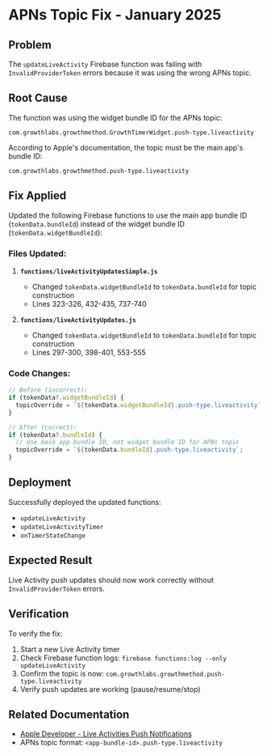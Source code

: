 # APNs Topic Fix - January 2025

## Problem
The `updateLiveActivity` Firebase function was failing with `InvalidProviderToken` errors because it was using the wrong APNs topic.

## Root Cause
The function was using the widget bundle ID for the APNs topic:
```
com.growthlabs.growthmethod.GrowthTimerWidget.push-type.liveactivity
```

According to Apple's documentation, the topic must be the main app's bundle ID:
```
com.growthlabs.growthmethod.push-type.liveactivity
```

## Fix Applied
Updated the following Firebase functions to use the main app bundle ID (`tokenData.bundleId`) instead of the widget bundle ID (`tokenData.widgetBundleId`):

### Files Updated:
1. **`functions/liveActivityUpdatesSimple.js`**
   - Changed `tokenData.widgetBundleId` to `tokenData.bundleId` for topic construction
   - Lines 323-326, 432-435, 737-740

2. **`functions/liveActivityUpdates.js`**
   - Changed `tokenData.widgetBundleId` to `tokenData.bundleId` for topic construction
   - Lines 297-300, 398-401, 553-555

### Code Changes:
```javascript
// Before (incorrect):
if (tokenData?.widgetBundleId) {
  topicOverride = `${tokenData.widgetBundleId}.push-type.liveactivity`;
}

// After (correct):
if (tokenData?.bundleId) {
  // Use main app bundle ID, not widget bundle ID for APNs topic
  topicOverride = `${tokenData.bundleId}.push-type.liveactivity`;
}
```

## Deployment
Successfully deployed the updated functions:
- `updateLiveActivity`
- `updateLiveActivityTimer`
- `onTimerStateChange`

## Expected Result
Live Activity push updates should now work correctly without `InvalidProviderToken` errors.

## Verification
To verify the fix:
1. Start a new Live Activity timer
2. Check Firebase function logs: `firebase functions:log --only updateLiveActivity`
3. Confirm the topic is now: `com.growthlabs.growthmethod.push-type.liveactivity`
4. Verify push updates are working (pause/resume/stop)

## Related Documentation
- [Apple Developer - Live Activities Push Notifications](https://developer.apple.com/documentation/activitykit/updating-live-activities-with-push-notifications)
- APNs topic format: `<app-bundle-id>.push-type.liveactivity`